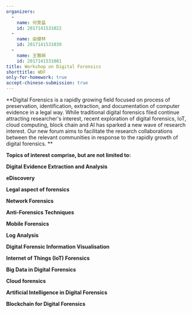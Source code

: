 ```yaml
---
organizers:
  -
    name: 何雯晶
    id: 2017141531022
  -
    name: 由健林
    id: 2017141531039
  -
    name: 王雅娴
    id: 2017141531081
title: Workshop on Digital Forensics
shorttitle: WDF
only-for-homework: true
accept-chinese-submission: true
---
```


**Digital Forensics is a rapidly growing field focused on process of preservation, identification, extraction, and documentation of computer evidence in a legal way. While traditional digital forensics filed continue attracting researcher's interest, recent  exploration of digital forensics, IoT, cloud computing, block chain and AI has sparked a new wave of research interest. Our new forum aims to facilitate the research collaborations between the relevant communities in response to the rapidly growth of digital forensics. **

**Topics of interest comprise, but are not limited to:**

**Digital Evidence Extraction and Analysis**

**eDiscovery**

**Legal aspect of forensics**

**Network Forensics**

**Anti-Forensics Techniques**

**Mobile Forensics**

**Log Analysis**

**Digital Forensic Information Visualisation**

**Internet of Things (IoT) Forensics**

**Big Data in Digital Forensics**

**Cloud forensics**

**Artificial Intelligence in Digital Forensics**

**Blockchain for Digital Forensics**





